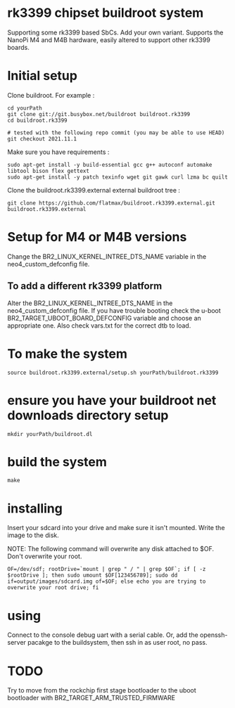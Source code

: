 # rk3399 chipset buildroot system

Supporting some rk3399 based SbCs. Add your own variant.
Supports the NanoPi M4 and M4B hardware, easily altered to support other rk3399 boards.

# Initial setup

Clone buildroot. For example :

```
cd yourPath
git clone git://git.busybox.net/buildroot buildroot.rk3399
cd buildroot.rk3399

# tested with the following repo commit (you may be able to use HEAD)
git checkout 2021.11.1
```

Make sure you have requirements :
```
sudo apt-get install -y build-essential gcc g++ autoconf automake libtool bison flex gettext
sudo apt-get install -y patch texinfo wget git gawk curl lzma bc quilt
```

Clone the buildroot.rk3399.external external buildroot tree :
```
git clone https://github.com/flatmax/buildroot.rk3399.external.git buildroot.rk3399.external
```
# Setup for M4 or M4B versions

Change the BR2_LINUX_KERNEL_INTREE_DTS_NAME variable in the neo4_custom_defconfig file.

## To add a different rk3399 platform

Alter the BR2_LINUX_KERNEL_INTREE_DTS_NAME in the neo4_custom_defconfig file. If you have trouble booting check the u-boot BR2_TARGET_UBOOT_BOARD_DEFCONFIG variable and choose an appropriate one. Also check vars.txt for the correct dtb to load.

# To make the system

```
source buildroot.rk3399.external/setup.sh yourPath/buildroot.rk3399
```

# ensure you have your buildroot net downloads directory setup

```
mkdir yourPath/buildroot.dl
```

# build the system

```
make
```

# installing

Insert your sdcard into your drive and make sure it isn't mounted. Write the image to the disk.

NOTE: The following command will overwrite any disk attached to $OF. Don't overwrite your root.

```
OF=/dev/sdf; rootDrive=`mount | grep " / " | grep $OF`; if [ -z $rootDrive ]; then sudo umount $OF[123456789]; sudo dd if=output/images/sdcard.img of=$OF; else echo you are trying to overwrite your root drive; fi
```

# using

Connect to the console debug uart with a serial cable. Or, add the openssh-server pacakge to the buildsystem, then ssh in as user root, no pass.

# TODO
Try to move from the rockchip first stage bootloader to the uboot bootloader with BR2_TARGET_ARM_TRUSTED_FIRMWARE
